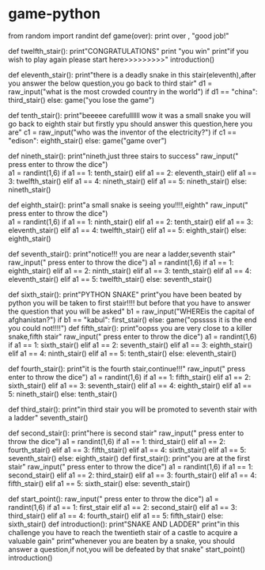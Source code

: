 # game-python



from random import randint
def game(over):
    print over , "good job!"

def twelfth_stair():
    print"CONGRATULATIONS"
    print "you win"
    print"if you wish to play again please start here>>>>>>>>>"
    introduction()

def eleventh_stair():
    print"there is a deadly snake in this stair(eleventh),after you answer the below question,you go back to third stair"
    d1 = raw_input("what is the most crowded country in the world")
    if d1 == "china":
        third_stair()
    else:
        game("you lose the game")

def tenth_stair():
    print"beeeee carefullllll wow it was a small snake you will go back to eighth stair but firstly ypu should answer this question,here you are"
    c1 = raw_input("who was the inventor of the electricity?")
    if c1 == "edison":
        eighth_stair()
    else:
        game("game over")

def nineth_stair():
    print"nineth,just three stairs to success"
    raw_input(" press enter to throw the dice")      
    a1 = randint(1,6)
    if a1 == 1:
	    tenth_stair()
    elif a1 == 2:
        eleventh_stair()
    elif a1 == 3:
        twelfth_stair()
    elif a1 == 4:
        nineth_stair()
    elif a1 == 5:
        nineth_stair()
    else:
        nineth_stair()

def eighth_stair():
    print"a small snake is seeing you!!!!,eighth"
    raw_input(" press enter to throw the dice")    
    a1 = randint(1,6)
    if a1 == 1:
	    ninth_stair()
    elif a1 == 2:
        tenth_stair()
    elif a1 == 3:
        eleventh_stair()
    elif a1 == 4:
        twelfth_stair()
    elif a1 == 5:
        eighth_stair()
    else:
        eighth_stair()

def seventh_stair():
    print"notice!!! you are near a ladder,seventh stair"
    raw_input(" press enter to throw the dice")
    a1 = randint(1,6)
    if a1 == 1:
	    eighth_stair()
    elif a1 == 2:
        ninth_stair()
    elif a1 == 3:
        tenth_stair()
    elif a1 == 4:
        eleventh_stair()
    elif a1 == 5:
        twelfth_stair()
    else:
        seventh_stair()

def sixth_stair():
    print"PYTHON SNAKE"
    print"you have been beated by python you will be taken to first stair!!!! but before that you have to answer the question that you will be asked"
    b1 = raw_input("WHEREis the capital of afghanistan?")
    if b1 == "kabul":
        first_stair()
    else:
        game("opsssss it is the end you could not!!!!")
def fifth_stair():
    print"oopss you are very close to a killer snake,fifth stair"
    raw_input(" press enter to throw the dice")
    a1 = randint(1,6)
    if a1 == 1:
	    sixth_stair()
    elif a1 == 2:
        seventh_stair()
    elif a1 == 3:
        eighth_stair()
    elif a1 == 4:
        ninth_stair()
    elif a1 == 5:
        tenth_stair()
    else:
        eleventh_stair()

def fourth_stair():
    print"it is the fourth stair,continue!!!"
    raw_input(" press enter to throw the dice")
    a1 = randint(1,6)
    if a1 == 1:
	    fifth_stair()
    elif a1 == 2:
        sixth_stair()
    elif a1 == 3:
        seventh_stair()
    elif a1 == 4:
        eighth_stair()
    elif a1 == 5:
        nineth_stair()
    else:
        tenth_stair()

def third_stair():
    print"in third stair you will be promoted to seventh stair with a ladder"
    seventh_stair()

def second_stair():
    print"here is second stair"
    raw_input(" press enter to throw the dice")
    a1 = randint(1,6)
    if a1 == 1:
	    third_stair()
    elif a1 == 2:
        fourth_stair()
    elif a1 == 3:
        fifth_stair()
    elif a1 == 4:
        sixth_stair()
    elif a1 == 5:
        seventh_stair()
    else:
        eighth_stair()
def first_stair():
    print"you are at the first stair"
    raw_input(" press enter to throw the dice")
    a1 = randint(1,6)
    if a1 == 1:
	    second_stair()
    elif a1 == 2:
        third_stair()
    elif a1 == 3:
        fourth_stair()
    elif a1 == 4:
        fifth_stair()
    elif a1 == 5:
        sixth_stair()
    else:
        seventh_stair()

def start_point():
    raw_input(" press enter to throw the dice")
    a1 = randint(1,6)
    if a1 == 1:
	    first_stair
    elif a1 == 2:
        second_stair()
    elif a1 == 3:
        third_stair()
    elif a1 == 4:
        fourth_stair()
    elif a1 == 5:
        fifth_stair()
    else:
        sixth_stair()
def introduction():
    print"SNAKE AND LADDER"
    print"in this challenge you have to reach the twentieth stair of a castle to acquire a valuable gain"
    print"whenever you are beaten by a snake, you should answer a question,if not,you will be defeated by that snake"
    start_point()
introduction()  
